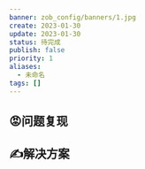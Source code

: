 ```yaml
---
banner: zob_config/banners/1.jpg
create: 2023-01-30
update: 2023-01-30
status: 待完成
publish: false
priority: 1
aliases:
  - 未命名
tags: []
---
```


## 😡问题复现

## ✍️解决方案